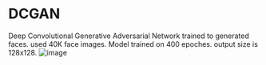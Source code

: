 # DCGAN
Deep Convolutional Generative Adversarial Network trained to generated faces.
used 40K face images. Model trained on 400 epoches. output size is 128x128.
![image](https://user-images.githubusercontent.com/71874819/126057484-58f9ce43-95eb-4846-b7f9-8c3c31c75455.jpg)

